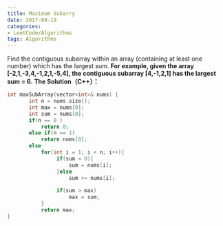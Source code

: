 ```yaml
---
title: Maximum Subarry
date: 2017-09-19
categories:
- LeetCode/Algorithms
tags: Algorithms
---
```

Find the contiguous subarray within an array (containing at least one number) which has the largest sum.
**For example, given the array [-2,1,-3,4,-1,2,1,-5,4],
the contiguous subarray [4,-1,2,1] has the largest sum = 6.**
**The Solution（C++）：**
```cpp
int maxSubArray(vector<int>& nums) {
       int n = nums.size();
       int max = nums[0];
       int sum = nums[0];
       if(n == 0 )
           return 0;
       else if(n == 1)
           return nums[0];
       else
           for(int i = 1; i < n; i++){
                if(sum < 0){
                    sum = nums[i];
                }else
                    sum += nums[i];
               
                if(sum > max)
                    max = sum;
           }
           return max;    
}
```